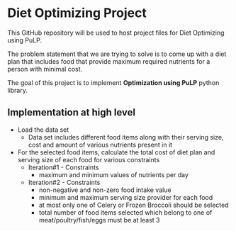 # Diet Optimizing Project
This GitHub repository will be used to host project files for Diet Optimizing using PuLP.

The problem statement that we are trying to solve is to come up with a diet plan that includes food that provide maximum required nutrients for a person with minimal cost.

The goal of this project is to implement **Optimization using PuLP** python library. 

## Implementation at high level

 - Load the data set
	 - Data set includes different food items along with their serving size, cost and amount of various nutrients present in it
 - For the selected food items, calculate the total cost of diet plan and serving size of each food for various constraints
	 - Iteration#1 - Constraints  
		 - maximum and minimum values of nutrients per day
	 - Iteration#2 - Constraints
		 - non-negative and non-zero food intake value 
		 - minimum and maximum serving size provider for each food
		 - at most only one of Celery or Frozen Broccoli should be selected
		 - total number of food items selected which belong to one of meat/poultry/fish/eggs must be at least 3
